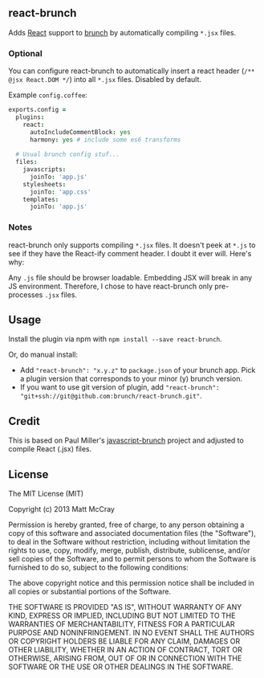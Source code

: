## react-brunch
Adds [React](http://facebook.github.io/react) support to [brunch](http://brunch.io)
by automatically compiling `*.jsx` files.

### Optional

You can configure react-brunch to automatically insert a react header 
(`/** @jsx React.DOM */`) into all `*.jsx` files. Disabled by default. 

Example `config.coffee`:

```coffeescript
exports.config =
  plugins:
    react:
      autoIncludeCommentBlock: yes
      harmony: yes # include some es6 transforms
  
  # Usual brunch config stuf...
  files:
    javascripts:
      joinTo: 'app.js'
    stylesheets:
      joinTo: 'app.css'
    templates:
      joinTo: 'app.js'
```

### Notes

react-brunch only supports compiling `*.jsx` files. It doesn't peek at `*.js` to
see if they have the React-ify comment header. I doubt it ever will. Here's why:

Any `.js` file should be browser loadable. Embedding JSX will break in any JS
environment. Therefore, I chose to have react-brunch only pre-processes `.jsx`
files.

## Usage
Install the plugin via npm with `npm install --save react-brunch`.

Or, do manual install:

* Add `"react-brunch": "x.y.z"` to `package.json` of your brunch app.
  Pick a plugin version that corresponds to your minor (y) brunch version.
* If you want to use git version of plugin, add
`"react-brunch": "git+ssh://git@github.com:brunch/react-brunch.git"`.

## Credit

This is based on Paul Miller's [javascript-brunch](https://github.com/brunch/javascript-brunch)
project and adjusted to compile React (.jsx) files.

## License

The MIT License (MIT)

Copyright (c) 2013 Matt McCray

Permission is hereby granted, free of charge, to any person obtaining a copy
of this software and associated documentation files (the "Software"), to deal
in the Software without restriction, including without limitation the rights
to use, copy, modify, merge, publish, distribute, sublicense, and/or sell
copies of the Software, and to permit persons to whom the Software is
furnished to do so, subject to the following conditions:

The above copyright notice and this permission notice shall be included in
all copies or substantial portions of the Software.

THE SOFTWARE IS PROVIDED "AS IS", WITHOUT WARRANTY OF ANY KIND, EXPRESS OR
IMPLIED, INCLUDING BUT NOT LIMITED TO THE WARRANTIES OF MERCHANTABILITY,
FITNESS FOR A PARTICULAR PURPOSE AND NONINFRINGEMENT. IN NO EVENT SHALL THE
AUTHORS OR COPYRIGHT HOLDERS BE LIABLE FOR ANY CLAIM, DAMAGES OR OTHER
LIABILITY, WHETHER IN AN ACTION OF CONTRACT, TORT OR OTHERWISE, ARISING FROM,
OUT OF OR IN CONNECTION WITH THE SOFTWARE OR THE USE OR OTHER DEALINGS IN
THE SOFTWARE.
